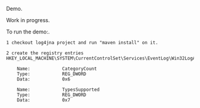 Demo.

Work in progress.

To run the demo:.

	1 checkout log4jna project and run "maven install" on it.
	
	2 create the registry entries HKEY_LOCAL_MACHINE\SYSTEM\CurrentControlSet\Services\EventLog\Win32LogApplication\WinLogger
	
  		Name:            CategoryCount
  		Type:            REG_DWORD
  		Data:            0x6

  		Name:            TypesSupported
  		Type:            REG_DWORD
  		Data:            0x7